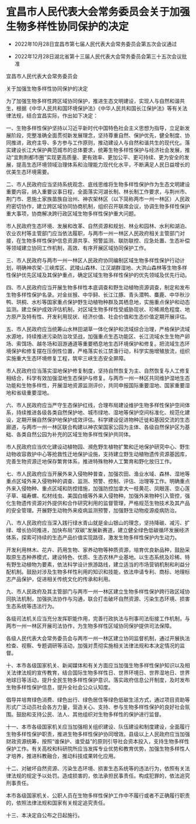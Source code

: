 # 宜昌市人民代表大会常务委员会关于加强生物多样性协同保护的决定

- 2022年10月28日宜昌市第七届人民代表大会常务委员会第五次会议通过

- 2022年12月28日湖北省第十三届人民代表大会常务委员会第三十五次会议批准

<!-- INFO END -->

宜昌市人民代表大会常务委员会

关于加强生物多样性协同保护的决定

为了加强生物多样性跨区域协同保护，推进生态文明建设，实现人与自然和谐共生，根据《中华人民共和国环境保护法》《中华人民共和国长江保护法》等有关法律法规，结合宜昌实际，作出如下决定：

一、生物多样性保护坚持以习近平新时代中国特色社会主义思想为指导，立足新发展阶段，完整准确全面贯彻新发展理念，坚持尊重自然、保护优先，健全制度、协同推进，政府主导、多方参与工作原则，推动建设人与自然和谐共生的现代化。落实建设长江大保护典范城市的总体要求，统筹生物多样性保护与经济社会发展，推动“宜荆荆都市圈”实现更高质量、更有效率、更加公平、更可持续、更为安全的发展，提高生态环境领域治理体系和治理能力现代化水平，不断满足人民日益增长的优美生态环境需要。

二、市人民政府应当坚持系统观念、底线思维将生物多样性保护作为生态文明建设重要内容，纳入重要议事日程，全面落实河湖长制、林长制工作要求，与荆州市、荆门市、恩施土家族苗族自治州、神农架林区（以下简称两市一州一林区）人民政府密切协作，建立跨区域协同协商机制，组织召开联席会议，协调生物多样性保护重大事项，协商解决跨行政区域生物多样性保护重大问题。

市人民政府生态环境、发展和改革、自然资源和规划、林业和园林、水利和湖泊、农业农村等主管部门应当依法履职，与两市一州一林区人民政府相关主管部门对接，在生物多样性保护信息资源共享、预警监测、联防联控、应急处置、生态补偿等领域建立协同工作机制，高效、有序开展区域协同保护工作。

三、市人民政府与两市一州一林区人民政府协同编制区域生物多样性保护行动计划，明确神农架-三峡库区、武陵山森林、江汉湖群湿地、大洪山森林等生物多样性保护优先区域及其保护重点，确定区域生物多样性保护的优先领域及优先行动。

四、市人民政府应当开展生物多样性本底调查和野生动植物资源调查，制定和发布生物多样性保护名录。对金丝猴、中华鲟、长江江豚、青头潜鸭、麋鹿、中华秋沙鸭、珙桐、水杉等国家重点保护野生动植物种群及其栖息地，实施重点保护和动态监测。建立保护成效评估机制，对区域生物多样性受威胁现状、珍稀濒危程度、地方原产及特有性、开发利用现状、经济价值、社会价值和生态价值定期开展评估。

五、市人民政府应当统筹山水林田湖草一体化保护和流域综合治理，严格保护流域水源地，持续推进污染防治攻坚战，加强重点生态功能区、长江流域水生生物产卵场、索饵场、越冬场和洄游通道等重要栖息地生态环境保护和修复。把流域生态环境保护和修复摆在压倒性位置，严格落实长江禁渔行动，科学实施增殖放流，组织实施重大生态环境修复工程，筑牢三峡生态安全屏障。

市人民政府应当落实湿地保护修复制度，坚持自然恢复为主、自然恢复与人工修复相结合，科学有效加强湿地生态保护与修复。与两市一州一林区共同维护湿地生态功能和生物多样性，开展湿地资源监测评价，共同申报国际重要湿地、国家重要湿地和省级重要湿地。

六、市人民政府应当严守生态保护红线，合理布局建设维护生物多样性保护空间体系，持续推进各级各类自然保护地、城市绿地、湿地等保护空间标准化、规范化建设，定期开展自然保护地保护成效评估。科学建设促进物种迁徙和基因交流的生态廊道，与两市一州一林区联合构建以神农架国家公园为主体、各级自然保护区为基础、各类自然公园为补充的区域生物多样性保护共同体。

市人民政府应当优化建设动植物园、濒危野生植物扩繁和迁地保护研究中心、野生动物收容救护中心等抢救性迁地保护设施，支持建立野生动植物遗传资源基因库，完善生物资源迁地保存繁育体系，推进特殊物种人工繁育和野化放归工作。

七、市人民政府应当开展外来入侵物种普查，加强农田、渔业水域、森林、湿地等重点区域外来入侵物种的调查、监测、预警、控制、评估、治理等工作。明确重点外来入侵物种、重点区域和防控措施，加强防控加拿大一枝黄花、凤眼莲、空心莲子草、福寿螺、松材线虫、美国白蛾等外来入侵物种。加强外来物种引入管控，强化生物遗传资源对外提供和合作研究利用的监督管理，严格规范生物技术及其产品的安全管理。开展野生动物外来疫病监测预警，加强野生动物疫源疫病防治。

八、市人民政府应当深入践行绿水青山就是金山银山的理念，坚持降碳、减污、扩绿、增长协同推进，加快布局“双碳”发展新赛道，建立健全绿色低碳循环发展经济体系，探索可持续的生态产品价值实现路径，激发生物多样性保护内生动力。

开发利用林木、花卉、药用生物、家养动物等种质资源，培育优良新品种，鼓励采取原生态种养模式，建设特色、优质、生态农林产业基地。以生态系统及珍稀、特有野生动植物为要素，依法科学设计旅游路线，建立适当的市场营销机制和利益分配机制。鼓励对涉及生物多样性利用的知识和技能，依法申请专利、商标、地理标志产品保护，促进相关传统文化的传承和利用。

九、市人民政府及其主管部门与两市一州一林区建立生物多样性保护跨行政区域协同执法机制，加强执法协作与沟通，联合打击破坏自然资源、污染生态环境、损害生态系统等违法行为。

各级司法机关应当充分发挥职能作用，完善行政执法与刑事司法衔接工作机制，与两市一州一林区开展司法协作，为生物多样性区域协同保护提供司法保障。

各级人民代表大会常务委员会与两市一州一林区建立协同监督机制，通过开展执法检查、视察、专题调研等活动，加强对贯彻实施相关法律法规和本决定情况的监督。

十、本市各级国家机关、新闻媒体和有关方面应当加强生物多样性保护知识以及相关法律法规的宣传教育，结合国际生物多样性日、世界环境日、世界湿地日、世界地球日等活动，提升全民生物多样性保护意识。落实政府信息公开制度，及时发布生物多样性保护信息，提升全社会公众认知度。

倡导并培育绿色消费、绿色出行、绿色居住等绿色低碳生活方式，通过项目资助等形式广泛动员社会各方力量，营造关心、支持、参与生物多样性保护的良好社会氛围。鼓励和支持公民、法人、其他组织对生物多样性的保护进行监督。

十一、本市各级国家机关应当加强相关组织建设、队伍建设和制度建设，全面履行生物多样性保护职责，推进生物多样性保护协同增效。县级以上人民政府应当加强财政资源统筹，按照“谁保护、谁受益”的原则引导社会资本投入，支持生物多样性保护工作。有关高校和科研院所应当发挥专业优势和教育优势，加强生物多样性人才培养，推进科教融合，推动科技成果转化应用。

十二、对破坏自然资源、污染生态环境、损害生态系统等的违法行为，依照有关法律法规的规定予以处罚。造成损害的，依法承担民事责任。构成犯罪的，依法追究刑事责任。

本市各级国家机关、公职人员在生物多样性保护工作中不履行或者不正确履行职责的，依照法律法规和国家有关规定追究责任。

十三、本决定自公布之日起施行。
